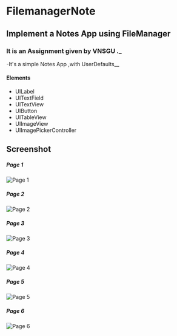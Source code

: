 # FilemanagerNote
## Implement a Notes App using FileManager

### It is an Assignment given by **VNSGU** ._
-It's a simple Notes App ,with UserDefaults__


#### Elements

* UILabel
* UITextField
* UITextView
* UIButton
* UITableView
* UIImageView
* UIImagePickerController

## Screenshot
##### Page 1
![Page 1](https://github.com/Prithiviraj69/FilemanagerNote/blob/main/FileManager/1.png)

##### Page 2
![Page 2](https://github.com/Prithiviraj69/FilemanagerNote/blob/main/FileManager/3.png)

##### Page 3
![Page 3](https://github.com/Prithiviraj69/FilemanagerNote/blob/main/FileManager/4.png)

##### Page 4
![Page 4](https://github.com/Prithiviraj69/FilemanagerNote/blob/main/FileManager/5.png)

##### Page 5
![Page 5](https://github.com/Prithiviraj69/FilemanagerNote/blob/main/FileManager/6.png)

##### Page 6
![Page 6](https://github.com/Prithiviraj69/FilemanagerNote/blob/main/FileManager/7.png)

